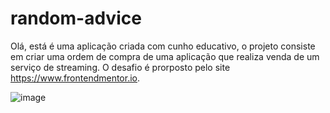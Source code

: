 # random-advice
Olá, está é uma aplicação criada com cunho educativo, o projeto consiste em criar uma ordem de compra de uma aplicação que realiza venda de um serviço de streaming. O desafio é prorposto pelo site https://www.frontendmentor.io.

![image](https://user-images.githubusercontent.com/82914908/177480400-2c5969fa-42c0-4fe4-9610-0a467c955656.png)

